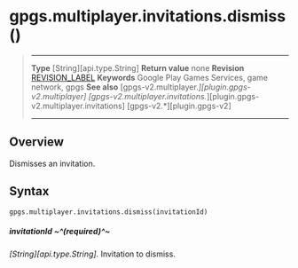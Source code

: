 # gpgs.multiplayer.invitations.dismiss()

> --------------------- ------------------------------------------------------------------------------------------
> __Type__              [String][api.type.String]
> __Return value__      none
> __Revision__          [REVISION_LABEL](REVISION_URL)
> __Keywords__          Google Play Games Services, game network, gpgs
> __See also__          [gpgs-v2.multiplayer.*][plugin.gpgs-v2.multiplayer]
>                       [gpgs-v2.multiplayer.invitations.*][plugin.gpgs-v2.multiplayer.invitations]
>                       [gpgs-v2.*][plugin.gpgs-v2]
> --------------------- ------------------------------------------------------------------------------------------

## Overview

Dismisses an invitation.

## Syntax

	gpgs.multiplayer.invitations.dismiss(invitationId)

##### invitationId ~^(required)^~
_[String][api.type.String]._ Invitation to dismiss.